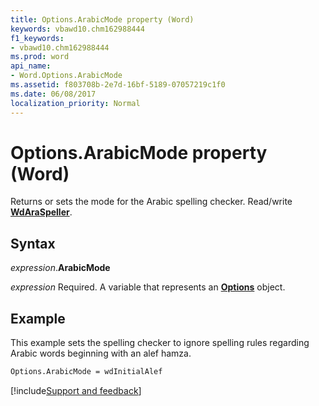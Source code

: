 ```yaml
---
title: Options.ArabicMode property (Word)
keywords: vbawd10.chm162988444
f1_keywords:
- vbawd10.chm162988444
ms.prod: word
api_name:
- Word.Options.ArabicMode
ms.assetid: f803708b-2e7d-16bf-5189-07057219c1f0
ms.date: 06/08/2017
localization_priority: Normal
---
```



# Options.ArabicMode property (Word)

Returns or sets the mode for the Arabic spelling checker. Read/write **[WdAraSpeller](word.wdaraspeller.md)**.


## Syntax

_expression_.**ArabicMode**

_expression_ Required. A variable that represents an **[Options](Word.Options.md)** object.


## Example

This example sets the spelling checker to ignore spelling rules regarding Arabic words beginning with an alef hamza.

```vb
Options.ArabicMode = wdInitialAlef
```




[!include[Support and feedback](~/includes/feedback-boilerplate.md)]
